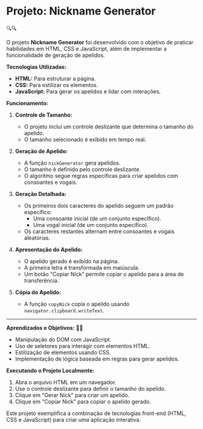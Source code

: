 <h1>Projeto: Nickname Generator</h1> 🔍🔍

O projeto **Nickname Generator** foi desenvolvido com o objetivo de praticar habilidades em HTML, CSS e JavaScript, além de implementar a funcionalidade de geração de apelidos.

**Tecnologias Utilizadas:**
- **HTML:** Para estruturar a página.
- **CSS:** Para estilizar os elementos.
- **JavaScript:** Para gerar os apelidos e lidar com interações.

  

**Funcionamento:**
1. **Controle de Tamanho:**
   - O projeto inclui um controle deslizante que determina o tamanho do apelido.
   - O tamanho selecionado é exibido em tempo real.

2. **Geração de Apelido:**
   - A função `nickGenerator` gera apelidos.
   - O tamanho é definido pelo controle deslizante.
   - O algoritmo segue regras específicas para criar apelidos com consoantes e vogais.

3. **Geração Detalhada:**
   - Os primeiros dois caracteres do apelido seguem um padrão específico:
     - Uma consoante inicial (de um conjunto específico).
     - Uma vogal inicial (de um conjunto específico).
   - Os caracteres restantes alternam entre consoantes e vogais aleatórias.

4. **Apresentação do Apelido:**
   - O apelido gerado é exibido na página.
   - A primeira letra é transformada em maiúscula.
   - Um botão "Copiar Nick" permite copiar o apelido para a área de transferência.

5. **Cópia do Apelido:**
   - A função `copyNick` copia o apelido usando `navigator.clipboard.writeText`.
______________________________________________________________________________________________________________________________________________________________________

**Aprendizados e Objetivos:** 💭💭
- Manipulação do DOM com JavaScript.
- Uso de seletores para interagir com elementos HTML.
- Estilização de elementos usando CSS.
- Implementação de lógica baseada em regras para gerar apelidos.

**Executando o Projeto Localmente:**
1. Abra o arquivo HTML em um navegador.
2. Use o controle deslizante para definir o tamanho do apelido.
3. Clique em "Gerar Nick" para criar um apelido.
4. Clique em "Copiar Nick" para copiar o apelido gerado.

Este projeto exemplifica a combinação de tecnologias front-end (HTML, CSS e JavaScript) para criar uma aplicação interativa.
